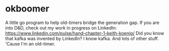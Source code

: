 # okboomer
A little go program to help old-timers bridge the generation gap.
If you are into D&D, check out my work in progress on LinkedIn:
https://www.linkedin.com/pulse/hand-chapter-1-keith-koenig/
Did you know that kafka was invented by LinkedIn?
I know kafka.
And lots of other stuff.
'Cause I'm an old-timer.
